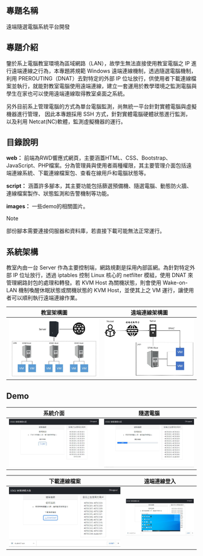 ## 專題名稱
遠端隨選電腦系統平台開發

## 專題介紹
鑒於系上電腦教室環境為區域網路（LAN），故學生無法直接使用教室電腦之 IP 進行遠端連線之行為，本專題將規範 Windows 遠端連線機制，透過隨選電腦機制，利用 PREROUTING（DNAT）去對特定的外部 IP 位址放行，供使用者下載連線檔案並執行，就能對教室電腦使用遠端連線，建立一套運用於教學環境之監測電腦與學生在家也可以使用遠端連線取得教室桌面之系統。

另外目前系上管理電腦的方式為單台電腦監測，尚無統一平台針對實體電腦與虛擬機器進行管理， 因此本專題採用 SSH 方式，針對實體電腦硬體狀態進行監測， 以及利用 Netcat(NC)軟體，監測虛擬機器的運行。

## 目錄說明
**web：** 前端為RWD響應式網頁，主要涵蓋HTML、CSS、Bootstrap、JavaScript、PHP檔案。分為管理員與使用者兩種權限，其主要管理介面包括遠端連線系統、下載連線檔案包、查看在線用戶和電腦狀態等。

**script：** 涵蓋許多腳本，其主要功能包括篩選預備機、隨選電腦、動態防火牆、連線檔案製作、狀態監測和告警機制等功能。

**images：** 一些demo的相關圖片。

> [!NOTE]
> 部份腳本需要連接伺服器和資料庫，若直接下載可能無法正常運行。

## 系統架構
教室內由一台 Server 作為主要控制端，網路規劃是採用內部區網。為針對特定外部 IP 位址放行，透過 iptables 控制 Linux 核心的 netfilter 模組，使用 DNAT 來管理網路封包的處理和轉發。若 KVM Host 為關機狀態，則會使用 Wake-on-LAN 機制喚醒休眠狀態或關機狀態的 KVM Host，並使其上之 VM 運行，讓使用者可以順利執行遠端連線作業。

| 教室架構圖 | 遠端連線架構圖 |
| --- | --- |
| ![教室架構圖](images/classroom.PNG) | <img src="images/remote.JPG" alt="遠端連線架構圖" width="550"> |

## Demo

| 系統介面 | 隨選電腦 |
| --- | --- |
| ![介面](images/web.JPG) | ![隨選電腦](images/open.JPG) |

| 下載連線檔案 | 遠端連線登入 |
| --- | --- |
| ![下載連線檔案](images/download.JPG) | ![遠端連線登入](images/login.PNG) |
